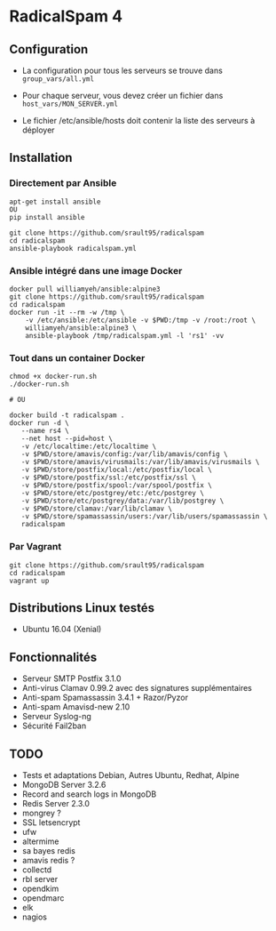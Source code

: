 # RadicalSpam 4

## Configuration

- La configuration pour tous les serveurs se trouve dans `group_vars/all.yml`

- Pour chaque serveur, vous devez créer un fichier dans `host_vars/MON_SERVER.yml`

- Le fichier /etc/ansible/hosts doit contenir la liste des serveurs à déployer

## Installation

### Directement par Ansible

	apt-get install ansible
	OU
	pip install ansible
	
	git clone https://github.com/srault95/radicalspam
	cd radicalspam
	ansible-playbook radicalspam.yml

### Ansible intégré dans une image Docker

	docker pull williamyeh/ansible:alpine3
	git clone https://github.com/srault95/radicalspam
	cd radicalspam
	docker run -it --rm -w /tmp \
		-v /etc/ansible:/etc/ansible -v $PWD:/tmp -v /root:/root \
		williamyeh/ansible:alpine3 \
		ansible-playbook /tmp/radicalspam.yml -l 'rs1' -vv

### Tout dans un container Docker


	chmod +x docker-run.sh
	./docker-run.sh
	
	# OU

	docker build -t radicalspam .
	docker run -d \
	   --name rs4 \
	   --net host --pid=host \
	   -v /etc/localtime:/etc/localtime \
	   -v $PWD/store/amavis/config:/var/lib/amavis/config \
	   -v $PWD/store/amavis/virusmails:/var/lib/amavis/virusmails \
	   -v $PWD/store/postfix/local:/etc/postfix/local \
	   -v $PWD/store/postfix/ssl:/etc/postfix/ssl \
	   -v $PWD/store/postfix/spool:/var/spool/postfix \
	   -v $PWD/store/etc/postgrey/etc:/etc/postgrey \
	   -v $PWD/store/etc/postgrey/data:/var/lib/postgrey \
	   -v $PWD/store/clamav:/var/lib/clamav \
	   -v $PWD/store/spamassassin/users:/var/lib/users/spamassassin \
	   radicalspam
		
### Par Vagrant

	git clone https://github.com/srault95/radicalspam
	cd radicalspam
	vagrant up
	
## Distributions Linux testés

- Ubuntu 16.04 (Xenial)	

## Fonctionnalités

- Serveur SMTP Postfix 3.1.0
- Anti-virus Clamav 0.99.2 avec des signatures supplémentaires 
- Anti-spam Spamassassin 3.4.1 + Razor/Pyzor
- Anti-spam Amavisd-new 2.10
- Serveur Syslog-ng
- Sécurité Fail2ban

## TODO

- Tests et adaptations Debian, Autres Ubuntu, Redhat, Alpine
- MongoDB Server 3.2.6
- Record and search logs in MongoDB
- Redis Server 2.3.0
- mongrey ?
- SSL letsencrypt
- ufw
- altermime
- sa bayes redis
- amavis redis ?
- collectd
- rbl server
- opendkim
- opendmarc
- elk
- nagios

